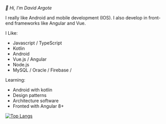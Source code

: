 *👋 Hi, I’m David Argote*

I really like Android and mobile development (IOS). I also develop in front-end frameworks like Angular and Vue.

I Like:
- Javascript / TypeScript
- Kotlin
- Android
- Vue.js / Angular
- Node.js
- MySQL / Oracle / Firebase / 

Learning:
- Android with kotlin
- Design patterns
- Architecture software
- Fronted with Angular 8+

[![Top Langs](https://github-readme-stats.vercel.app/api/top-langs/?username=argote-dev)]()
